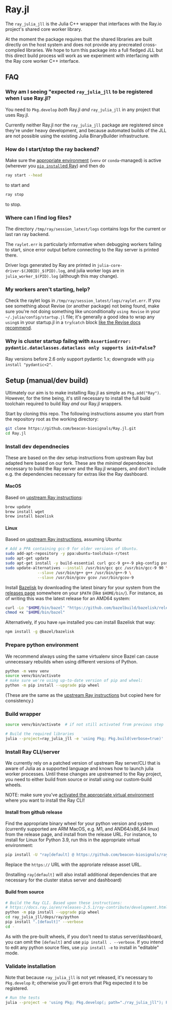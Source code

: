 # Ray.jl

The `ray_julia_jll` is the Julia C++ wrapper that interfaces with the Ray.io project's shared core worker library.

At the moment the package requires that the shared libraries are built directly on the host system and does not provide any precreated cross-compiled libraries. We hope to turn this package into a full fledged JLL but this direct build process will work as we experiment with interfacing with the Ray core worker C++ interface.

## FAQ

### Why am I seeing "expected `ray_julia_jll` to be registered when I use Ray.jl?

You need to `Pkg.develop` _both_ Ray.jl _and_ `ray_julia_jll` in any project that uses Ray.jl.

Currently neither Ray.jl nor the `ray_julia_jll` package are registered since they're under heavy development, and because automated builds of the JLL are not possible using the existing Julia BinaryBuilder infrastructure.

### How do I start/stop the ray backend?

Make sure the [appropriate environment](#prepare-python-environment) (`venv` or `conda`-managed) is active (wherever you [`pip install`ed Ray](#install-ray-cliserver)) and then do

```sh
ray start --head
```

to start and

```sh
ray stop
```

to stop.

### Where can I find log files?

The directory `/tmp/ray/session_latest/logs` contains logs for the current or last ran ray backend.

The `raylet.err` is particularly informative when debugging workers failing to start, since error output before connecting to the Ray server is printed there.

Driver logs generated by Ray are printed in `julia-core-driver-$(JOBID)_$(PID).log`, and julia worker logs are in `julia_worker_$(PID).log` (although this may change).

### My workers aren't starting, help?

Check the raylet logs in `/tmp/ray/session_latest/logs/raylet.err`.  If you see something about Revise (or another package) not being found, make sure you're not doing something like unconditionally `using Revise` in your `~/.julia/config/startup.jl` file; it's generally a good idea to wrap any `using`s in your startup.jl in a `try`/`catch` block [like the Revise docs recommend](https://timholy.github.io/Revise.jl/stable/config/#Using-Revise-by-default-1).

### Why is cluster startup failng with `AssertionError: pydantic.dataclasses.dataclass only supports init=False`?

Ray versions before 2.6 only support pydantic 1.x; downgrade with `pip install "pydantic<2"`.

## Setup (manual/dev build)

Ultimately our aim is to make installing Ray.jl as simple as `Pkg.add("Ray")`.  However, for the time being, it's still necessary to install the full build toolchain required to build Ray _and_ our Ray.jl wrappers.

Start by cloning this repo.  The following instructions assume you start from the repository root as the working directory:

```sh
git clone https://github.com/beacon-biosignals/Ray.jl.git
cd Ray.jl
```

### Install dev dependnecies

These are based on the dev setup instructions from upstream Ray but adapted here based on our fork.  These are the _minimal_ dependencies necessary to build the Ray server and the Ray.jl wrappers, and don't include e.g. the dependencies necessary for extras like the Ray dashboard.

#### MacOS

Based on [upstream Ray instructions](https://docs.ray.io/en/releases-2.5.1/ray-contribute/development.html#preparing-to-build-ray-on-macos):

```sh
brew update
brew install wget
brew install bazelisk
```

#### Linux

Based on [upstream Ray instructions](https://docs.ray.io/en/releases-2.5.1/ray-contribute/development.html#preparing-to-build-ray-on-linux), assuming Ubuntu:

```sh
# Add a PPA containing gcc-9 for older versions of Ubuntu.
sudo add-apt-repository -y ppa:ubuntu-toolchain-r/test
sudo apt-get update
sudo apt-get install -y build-essential curl gcc-9 g++-9 pkg-config psmisc unzip
sudo update-alternatives --install /usr/bin/gcc gcc /usr/bin/gcc-9 90 \
              --slave /usr/bin/g++ g++ /usr/bin/g++-9 \
              --slave /usr/bin/gcov gcov /usr/bin/gcov-9
```

Install [Bazelisk](https://github.com/bazelbuild/bazelisk#readme) by downloading the latest binary for your system from the [releases page](https://github.com/bazelbuild/bazelisk/releases) somewhere on your `$PATH` (like `$HOME/bin/`).  For instance, as of writing this was the latest release for an AMD64 system:

```sh
curl -Lo "$HOME/bin/bazel" "https://github.com/bazelbuild/bazelisk/releases/download/v1.18.0/bazelisk-linux-amd64"
chmod +x "$HOME/bin/bazel"
```

Alternatively, if you have `npm` installed you can install Bazelisk that way:

```sh
npm install -g @bazel/bazelisk
```

### Prepare python environment

We recommend always using the same virtualenv since Bazel can cause unnecessary rebuilds when using different versions of Python.

```sh
python -m venv venv
source venv/bin/activate
# make sure we're using up-to-date version of pip and wheel:
python -m pip install --upgrade pip wheel
```

(These are the same as the [upstream Ray instructions](https://docs.ray.io/en/releases-2.5.1/ray-contribute/development.html#prepare-the-python-environment) but copied here for consistency.)

### Build wrapper

```sh
source venv/bin/activate  # if not still activated from previous step

# Build the required libraries
julia --project=ray_julia_jll -e 'using Pkg; Pkg.build(verbose=true)'
```

### Install Ray CLI/server

We currently rely on a patched version of upstream Ray server/CLI that is aware of Julia as a supported language and knows how to launch julia worker processes.  Until these changes are upstreamed to the Ray project, you need to either build from source or install using our custom-build wheels.

NOTE: make sure you've [activated the appropriate virtual environment](#prepare-python-environment) where you want to install the Ray CLI!

#### Install from github release

Find the appropriate binary wheel for your python version and system (currently supported are ARM MacOS, e.g. M1, and AND64/x86_64 linux) from the release page, and install from the release URL.  For instance, to install for Linux for Python 3.9, run this in the appropriate virtual environment:

```sh
pip install -U "ray[default] @ https://github.com/beacon-biosignals/ray/releases/download/ray-2.5.1-beacon/ray-2.5.1-cp39-cp39-manylinux2014_x86_64.whl"
```

Replace the `https://` URL with the approriate release asset URL.

(Installing `ray[default]` will also install additional dependencies that are necessary for the cluster status server and dashboard)

#### Build from source

```sh
# Build the Ray CLI. Based upon these instructions:
# https://docs.ray.io/en/releases-2.5.1/ray-contribute/development.html#building-ray-on-linux-macos-full
python -m pip install --upgrade pip wheel
cd ray_julia_jll/deps/ray/python
pip install ".[default]" --verbose
cd -
```

As with the pre-built wheels, if you don't need to status server/dashboard, you can omit the `[default]` and use `pip install . --verbose`.  If you intend to edit any python source files, use `pip install -e` to install in "editable" mode.

### Validate installation

Note that because `ray_julia_jll` is not yet released, it's necessary to `Pkg.develop` it; otherwise you'll get errors that Pkg expected it to be registered.

```sh
# Run the tests
julia --project -e 'using Pkg; Pkg.develop(; path="./ray_julia_jll"); Pkg.test()'
```
